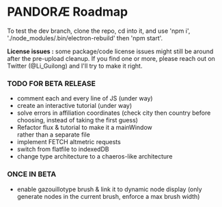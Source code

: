 # PANDORÆ Roadmap

To test the dev branch, clone the repo, cd into it, and use 'npm i', './node_modules/.bin/electron-rebuild' then 'npm start'.

**License issues :** some package/code license issues might still be around after the pre-upload cleanup. If you find one or more, please reach out on Twitter (@Li_Guilong) and I'll try to make it right.

### TODO FOR BETA RELEASE
- comment each and every line of JS (under way)
- create an interactive tutorial (under way)
- solve errors in affiliation coordinates (check city then country before choosing, instead of taking the first guess)
- Refactor flux & tutorial to make it a mainWindow <div> rather than a separate <html> file
- implement FETCH altmetric requests
- switch from flatfile to indexedDB
- change type architecture to a chaeros-like architecture

### ONCE IN BETA
- enable gazouillotype brush & link it to dynamic node display (only generate nodes in the current brush, enforce a max brush width)